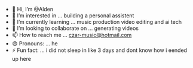 - 👋 Hi, I’m @Alden
- 👀 I’m interested in ... building a personal assistent 
- 🌱 I’m currently learning ... music production video editing and ai tech
- 💞️ I’m looking to collaborate on ... generating videos
- 📫 How to reach me ... czar-music@hotmail.com
- 😄 Pronouns: ... he
- ⚡ Fun fact: ... i did not sleep in like 3 days and dont know how i eended up  here 

<!---
topphits/topphits is a ✨ special ✨ repository because its `README.md` (this file) appears on your GitHub profile.
You can click the Preview link to take a look at your changes.
--->
